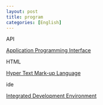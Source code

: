 ```yaml
---
layout: post
title: program
categories: [English]
---
```




API

[Application Programming Interface](https://fanyi.baidu.com/#en/zh/Application%20Programming%20Interface)

HTML

[Hyper Text Mark-up Language](https://fanyi.baidu.com/#en/zh/Hyper%20Text%20Mark-up%20Language)

ide

[Integrated Development Environment](https://fanyi.baidu.com/#en/zh/Integrated%20Development%20Environment)


